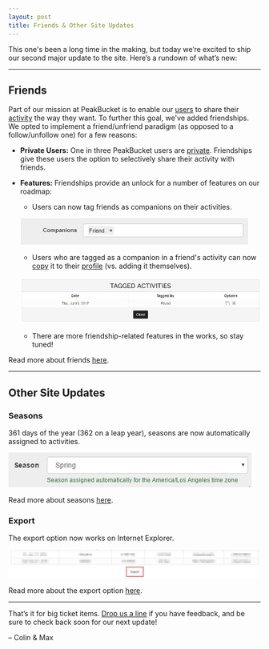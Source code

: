 ```yaml
---
layout: post
title: Friends & Other Site Updates
---
```


This one's been a long time in the making, but today we’re excited to ship our second major update to the site. Here’s a rundown of what’s new:

- - -

## Friends

Part of our mission at PeakBucket is to enable our <a href="http://www.peakbucket.com/users" target="_parent">users</a> to share their <a href="https://peakbucket.com/faq#what-is-an-activity" target="_parent">activity</a> the way they want. To further this goal, we've added friendships. We opted to implement a friend/unfriend paradigm (as opposed to a follow/unfollow one) for a few reasons:

* **Private Users:** One in three PeakBucket users are <a href="https://peakbucket.com/faq#how-private-profiles-work" target="_parent">private</a>. Friendships give these users the option to selectively share their activity with friends.

* **Features:** Friendships provide an unlock for a number of features on our roadmap:

  * Users can now tag friends as companions on their activities.

  ![Companions](/images/friends/companions.jpg "Friend tagged as a companion on an activity")

  * Users who are tagged as a companion in a friend's activity can now <a href="https://peakbucket.com/faq#copying-activities" target="_parent">copy</a> it to their <a href="https://peakbucket.com/faq#how-profile-works" target="_parent">profile</a> (vs. adding it themselves).

  ![Copy](/images/friends/copy.jpg "A tagged activity that can be coppied by companions")

  * There are more friendship-related features in the works, so stay tuned!

Read more about friends <a href="https://peakbucket.com/faq#friends" target="_parent">here</a>.

- - -

## Other Site Updates

### Seasons

361 days of the year (362 on a leap year), seasons are now automatically assigned to activities.

![Seasons](/images/friends/seasons.jpg "Season assigned automatically")

Read more about seasons <a href="https://peakbucket.com/faq#how-seasons-work" target="_parent">here</a>.

### Export

The export option now works on Internet Explorer.

![Export](/images/friends/export.jpg "Export option")

Read more about the export option <a href="https://peakbucket.com/faq#exporting-data" target="_parent">here</a>.

- - -

That’s it for big ticket items. <a href="https://peakbucket.com/contact" target="_parent">Drop us a line</a> if you have feedback, and be sure to check back soon for our next update!

– Colin & Max
